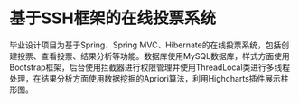 # 基于SSH框架的在线投票系统

毕业设计项目为基于Spring、Spring MVC、Hibernate的在线投票系统，包括创建投票、查看投票、结果分析等功能。数据库使用MySQL数据库，样式方面使用Bootstrap框架，后台使用拦截器进行权限管理并使用ThreadLocal类进行多线程处理，在结果分析方面使用数据挖掘的Apriori算法，利用Highcharts插件展示柱形图。
